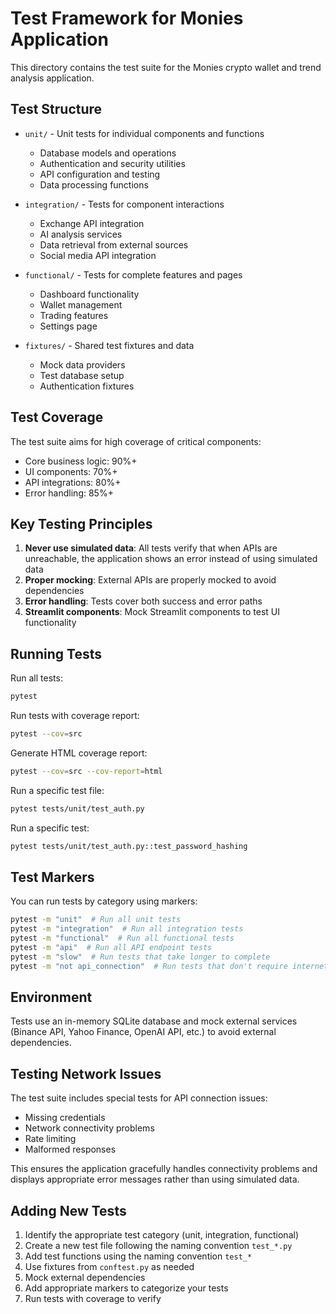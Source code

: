 # Test Framework for Monies Application

This directory contains the test suite for the Monies crypto wallet and trend analysis application.

## Test Structure

- `unit/` - Unit tests for individual components and functions
  - Database models and operations
  - Authentication and security utilities
  - API configuration and testing
  - Data processing functions
  
- `integration/` - Tests for component interactions
  - Exchange API integration
  - AI analysis services
  - Data retrieval from external sources
  - Social media API integration
  
- `functional/` - Tests for complete features and pages
  - Dashboard functionality
  - Wallet management
  - Trading features
  - Settings page
  
- `fixtures/` - Shared test fixtures and data
  - Mock data providers
  - Test database setup
  - Authentication fixtures

## Test Coverage

The test suite aims for high coverage of critical components:
- Core business logic: 90%+
- UI components: 70%+
- API integrations: 80%+
- Error handling: 85%+

## Key Testing Principles

1. **Never use simulated data**: All tests verify that when APIs are unreachable, the application shows an error instead of using simulated data
2. **Proper mocking**: External APIs are properly mocked to avoid dependencies
3. **Error handling**: Tests cover both success and error paths
4. **Streamlit components**: Mock Streamlit components to test UI functionality

## Running Tests

Run all tests:
```bash
pytest
```

Run tests with coverage report:
```bash
pytest --cov=src
```

Generate HTML coverage report:
```bash
pytest --cov=src --cov-report=html
```

Run a specific test file:
```bash
pytest tests/unit/test_auth.py
```

Run a specific test:
```bash
pytest tests/unit/test_auth.py::test_password_hashing
```

## Test Markers

You can run tests by category using markers:

```bash
pytest -m "unit"  # Run all unit tests
pytest -m "integration"  # Run all integration tests
pytest -m "functional"  # Run all functional tests
pytest -m "api"  # Run all API endpoint tests
pytest -m "slow"  # Run tests that take longer to complete
pytest -m "not api_connection"  # Run tests that don't require internet
```

## Environment

Tests use an in-memory SQLite database and mock external services (Binance API, Yahoo Finance, OpenAI API, etc.) to avoid external dependencies.

## Testing Network Issues

The test suite includes special tests for API connection issues:
- Missing credentials
- Network connectivity problems
- Rate limiting
- Malformed responses

This ensures the application gracefully handles connectivity problems and displays appropriate error messages rather than using simulated data.

## Adding New Tests

1. Identify the appropriate test category (unit, integration, functional)
2. Create a new test file following the naming convention `test_*.py`
3. Add test functions using the naming convention `test_*`
4. Use fixtures from `conftest.py` as needed
5. Mock external dependencies
6. Add appropriate markers to categorize your tests
7. Run tests with coverage to verify